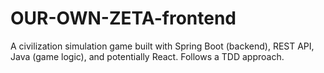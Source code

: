 # OUR-OWN-ZETA-frontend
A civilization simulation game built with Spring Boot (backend), REST API, Java (game logic), and potentially React. Follows a TDD approach.
